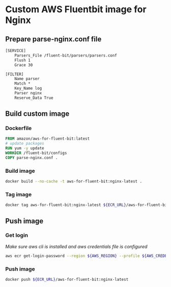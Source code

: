 # Custom AWS Fluentbit image for Nginx

## Prepare parse-nginx.conf file

```txt
[SERVICE]
    Parsers_File /fluent-bit/parsers/parsers.conf
    Flush 1
    Grace 30

[FILTER]
    Name parser
    Match *
    Key_Name log
    Parser nginx
    Reserve_Data True
```

## Build custom image

### Dockerfile

```dockerfile
FROM amazon/aws-for-fluent-bit:latest
# update packages
RUN yum -y update
WORKDIR /fluent-bit/configs
COPY parse-nginx.conf .
```

### Build image

```sh
docker build --no-cache -t aws-for-fluent-bit:nginx-latest .
```

### Tag image

```sh
docker tag aws-for-fluent-bit:nginx-latest ${ECR_URL}/aws-for-fluent-bit:nginx-latest
```

## Push image

### Get login

*Make sure aws cli is installed and aws credentials file is configured*

```sh
aws ecr get-login-password --region ${AWS_REGION} --profile ${AWS_CREDENTIAL_PROFILE} | docker login --username AWS --password-stdin ${ECR_URL}
```

### Push image

```sh
docker push ${ECR_URL}/aws-for-fluent-bit:nginx-latest
```
